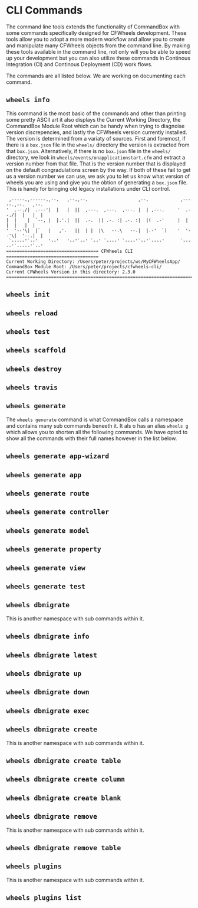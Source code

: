 # CLI Commands

The command line tools extends the functionality of CommandBox with some commands specifically designed for CFWheels
development. These tools allow you to adopt a more modern workflow and allow you to create and manipulate many CFWheels
objects from the command line. By making these tools available in the command line, not only will you be able to speed up
your development but you can also utilize these commands in Continous Integration (CI) and Continous Deployment (CD) work flows.

The commands are all listed below. We are working on documenting each command.

## `wheels info`

This command is the most basic of the commands and other than printing some pretty ASCII art it also displays the Current Working Directory, the CommandBox Module Root which can be handy when trying to diagnoise version discrepencies, and lastly the CFWheels version currently installed. The version is determined from a variaty of sources. First and foremost, if there is a `box.json` file in the `wheels/` directory the version is extracted from that `box.json`. Alternatively, if there is no `box.json` file in the `wheels/` directory, we look in `wheels/events/onapplicationstart.cfm` and extract a version number from that file. That is the version number that is displayed on the default congradulations screen by the way. If both of these fail to get us a version number we can use, we ask you to let us know what version of wheels you are using and give you the obtion of generating a `box.json` file. This is handy for bringing old legacy installations under CLI control.

```
 ,-----.,------.,--.   ,--.,--.                   ,--.            ,-----.,--.   ,--.
'  .--./|  .---'|  |   |  ||  ,---.  ,---.  ,---. |  | ,---.     '  .--./|  |   |  |
|  |    |  `--, |  |.'.|  ||  .-.  || .-. :| .-. :|  |(  .-'     |  |    |  |   |  |
'  '--'\|  |`   |   ,'.   ||  | |  |\   --.\   --.|  |.-'  `)    '  '--'\|  '--.|  |
 `-----'`--'    '--'   '--'`--' `--' `----' `----'`--'`----'      `-----'`-----'`--'
=================================== CFWheels CLI ===================================
Current Working Directory: /Users/peter/projects/ws/MyCFWheelsApp/
CommandBox Module Root: /Users/peter/projects/cfwheels-cli/
Current CFWheels Version in this directory: 2.3.0
====================================================================================
```

## `wheels init`
## `wheels reload`
## `wheels test`
## `wheels scaffold`
## `wheels destroy`
## `wheels travis`
## `wheels generate`

The `wheels generate` command is what CommandBox calls a namespace and contains many sub commands beneeth it. It als o has an alias `wheels g` which allows you to shorten all the following commands. We have opted to show all the commands with their full names however in the list below.

## `wheels generate app-wizard`
## `wheels generate app`
## `wheels generate route`
## `wheels generate controller`
## `wheels generate model`
## `wheels generate property`
## `wheels generate view`
## `wheels generate test`
## `wheels dbmigrate`
This is another namespace with sub commands within it.
## `wheels dbmigrate info`
## `wheels dbmigrate latest`
## `wheels dbmigrate up`
## `wheels dbmigrate down`
## `wheels dbmigrate exec`
## `wheels dbmigrate create`
This is another namespace with sub commands within it.
## `wheels dbmigrate create table`
## `wheels dbmigrate create column`
## `wheels dbmigrate create blank`
## `wheels dbmigrate remove`
This is another namespace with sub commands within it.
## `wheels dbmigrate remove table`
## `wheels plugins`
This is another namespace with sub commands within it.
## `wheels plugins list`
